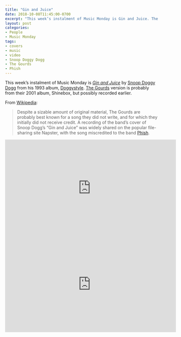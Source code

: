 ```yaml
---
title: "Gin and Juice"
date: 2018-10-08T11:45:00-0700
excerpt: "This week’s instalment of Music Monday is Gin and Juice. The 1993 Snoop Doggy Dogg original and a 2000 cover by The Gourds."
layout: post
categories:
- People
- Music Monday
tags:
- covers
- music
- video
- Snoop Doggy Dogg
- The Gourds
- Phish
---
```

This week’s instalment of Music Monday is [_Gin and Juice_](https://en.wikipedia.org/wiki/Gin_and_Juice) by
[Snoop Doggy Dogg](http://snoopdogg.com/) from his 1993 album,
[Doggystyle](https://en.wikipedia.org/wiki/Doggystyle). [The Gourds](http://www.thegourds.com/)
version is probably from their 2001 album, Shinebox, but possibly recorded earlier.

From [Wikipedia](https://en.wikipedia.org/wiki/The_Gourds#Career):
> Despite a sizable amount of original material, The Gourds are probably best known for a song they did not write, and for which they initially did not receive credit. A recording of the band’s cover of Snoop Dogg’s “Gin and Juice” was widely shared on the popular file-sharing site Napster, with the song miscredited to the band [Phish](http://phish.com/).

<div class="video-container">
<iframe width="560" height="315" src="https://www.youtube.com/embed/fWCZse1iwE0" frameborder="0" allowfullscreen></iframe>
</div>

<div class="video-container">
<iframe width="560" height="315" src="https://www.youtube.com/embed/H4hGSR5njZE" frameborder="0" allowfullscreen></iframe>
</div>
